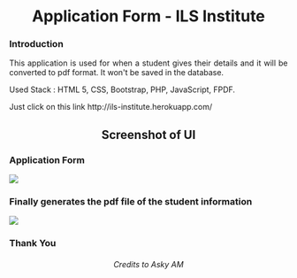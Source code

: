 <h1 align="center">Application Form - ILS Institute</h1>

### Introduction

<p align="justify">This application is used for when a student gives their details and it will be converted to pdf format. It won't be saved in the database.</p>

<p>Used Stack : HTML 5, CSS, Bootstrap, PHP, JavaScript, FPDF. </p>

<p>Just click on this link 
http://ils-institute.herokuapp.com/ </p>

<h2 align="center">Screenshot of UI</h2>

<h3>Application Form</h3>
<img src="https://user-images.githubusercontent.com/89337309/198518951-21d0e0ed-e6e5-41d8-b5d1-f6db85ab400f.png">

<h3>Finally generates the pdf file of the student information</h3>
<img src="https://user-images.githubusercontent.com/89337309/196257187-19923d87-531e-4926-809e-02a38b7e9711.PNG">


<h3>Thank You</h3>

<h6 align="center">Credits to Asky AM</h6>
